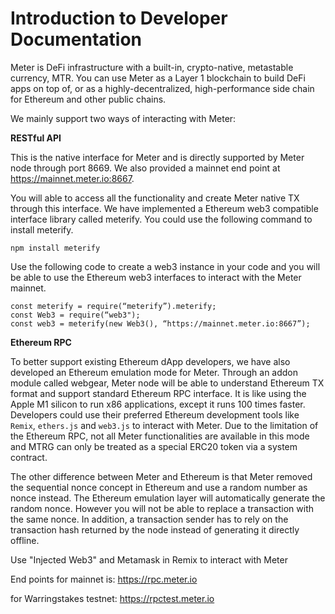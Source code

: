 # Introduction to Developer Documentation



Meter is DeFi infrastructure with a built-in, crypto-native, metastable currency, MTR.  You can use Meter as a Layer 1 blockchain to build DeFi apps on top of, or as a highly-decentralized, high-performance side chain for Ethereum and other public chains.

We mainly support two ways of interacting with Meter:

**RESTful API**

This is the native interface for Meter and is directly supported by Meter node through port 8669.  We also provided a mainnet end point at https://mainnet.meter.io:8667.

You will able to access all the functionality and create Meter native TX through this interface.  We have implemented a Ethereum web3 compatible interface library called meterify.  You could use the following command to install meterify.

```text
npm install meterify
```

Use the following code to create a web3 instance in your code and you will be able to use the Ethereum web3 interfaces to interact with the Meter mainnet. 

```text
const meterify = require(“meterify”).meterify;
const Web3 = require(“web3");
const web3 = meterify(new Web3(), “https://mainnet.meter.io:8667”);
```

**Ethereum RPC**

To better support existing Ethereum dApp developers, we have also developed an Ethereum emulation mode for Meter.  Through an addon module called webgear, Meter node will be able to understand Ethereum TX format and support standard Ethereum RPC interface.  It is like using the Apple M1 silicon to run x86 applications, except it runs 100 times faster.  Developers could use their preferred Ethereum development tools like `Remix`, `ethers.js` and `web3.js` to interact with Meter.  Due to the limitation of the Ethereum RPC, not all Meter functionalities are available in this mode and MTRG can only be treated as a special ERC20 token via a system contract.  

The other difference between Meter and Ethereum is that Meter removed the sequential nonce concept in Ethereum and use a random number as nonce instead.  The Ethereum emulation layer will automatically generate the random nonce.  However you will not be able to replace a transaction with the same nonce.  In addition, a transaction sender has to rely on the transaction hash returned by the node instead of generating it directly offline.

Use "Injected Web3" and Metamask in Remix to interact with Meter

End points for mainnet is: https://rpc.meter.io

for Warringstakes testnet: https://rpctest.meter.io 

###  <a id="api-documentation"></a>

